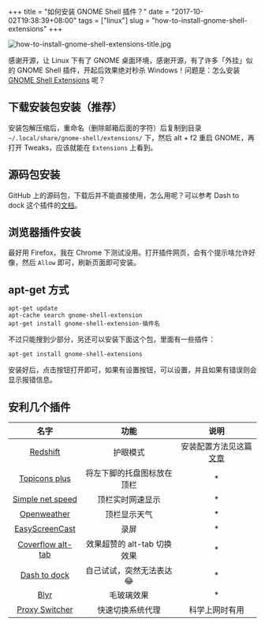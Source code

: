 +++
title = "如何安装 GNOME Shell 插件？"
date = "2017-10-02T19:38:39+08:00"
tags = ["linux"]
slug = "how-to-install-gnome-shell-extensions"
+++

![how-to-install-gnome-shell-extensions-title.jpg](/images/how-to-install-gnome-shell-extensions-title.jpg "我的桌面截图")

感谢开源，让 Linux 下有了 GNOME 桌面环境，感谢开源，有了许多「外挂」似的 GNOME Shell 插件，开起后效果绝对秒杀 Windows！问题是：怎么安装 [GNOME Shell Extensions](https://extensions.gnome.org/) 呢？

## 下载安装包安装（推荐）

安装包解压缩后，重命名（删除邮箱后面的字符）后复制到目录 `~/.local/share/gnome-shell/extensions/` 下，然后 alt + f2 重启 GNOME，再打开 Tweaks，应该就能在 `Extensions` 上看到。

## 源码包安装

GitHub 上的源码包，下载后并不能直接使用，怎么用呢？可以参考 Dash to dock 这个插件的[文档](https://micheleg.github.io/dash-to-dock/download.html#installation-from-source)。

## 浏览器插件安装

最好用 Firefox，我在 Chrome 下测试没用。打开插件网页，会有个提示啥允许好像，然后 `Allow` 即可，刷新页面即可安装。

## apt-get 方式

```
apt-get update
apt-cache search gnome-shell-extension
apt-get install gnome-shell-extension-插件名
```

不过只能搜到少部分，另还可以安装下面这个包，里面有一些插件：

```
apt-get install gnome-shell-extensions
```

安装好后，点击按钮打开即可，如果有设置按钮，可以设置，并且如果有错误则会显示报错信息。

## 安利几个插件

名字 | 功能 | 说明
:---:|:---:|:---:
[Redshift](https://extensions.gnome.org/extension/685/redshift/) | 护眼模式 | 安装配置方法见这篇[文章](/tech/configure-redshift-in-linux/)
[Topicons plus](https://extensions.gnome.org/extension/1031/topicons/) | 将左下脚的托盘图标放在顶栏 | *
[Simple net speed](https://extensions.gnome.org/extension/1085/simple-net-speed/) | 顶栏实时网速显示 | *
[Openweather](https://extensions.gnome.org/extension/750/openweather/) | 顶栏显示天气 | *
[EasyScreenCast](https://extensions.gnome.org/extension/690/easyscreencast/) | 录屏 | *
[Coverflow alt-tab](https://extensions.gnome.org/extension/97/coverflow-alt-tab/) | 效果超赞的 alt-tab 切换效果 | *
[Dash to dock](https://extensions.gnome.org/extension/307/dash-to-dock/) | 自己试试，突然无法表达😂 | *
[Blyr](https://extensions.gnome.org/extension/1251/blyr/) | 毛玻璃效果 | *
[Proxy Switcher](https://extensions.gnome.org/extension/771/proxy-switcher/) | 快速切换系统代理 | 科学上网时有用
